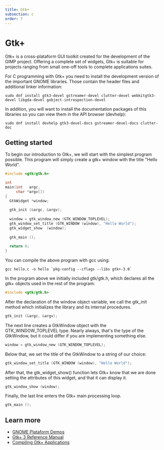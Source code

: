 ```yaml
---
title: Gtk+
subsection: c
order: 7
---
```


# Gtk+

Gtk+ is a cross-plataform GUI toolkit created for the development of the GIMP project. Offering a complete set of widgets, Gtk+ is suitable for projects ranging from small one-off tools to complete applications suites.

For C programming with Gtk+ you need to install the development version of the important GNOME libraries. Those contain the header files and additional linker information:

```
sudo dnf install gtk3-devel gstreamer-devel clutter-devel webkitgtk3-devel libgda-devel gobject-introspection-devel
```

In addition, you will want to install the documentation packages of this libraries so you can view them in the API browser (devhelp):

```
sudo dnf install devhelp gtk3-devel-docs gstreamer-devel-docs clutter-doc
```

## Getting started

To begin our introduction to Gtk+, we will start with the simplest program possible. This program will simply create a gtk+ window with the title "Hello World".

```c
#include <gtk/gtk.h>

int 
main(int   argc,
     char *argv[])
{
  GtkWidget *window;
    
  gtk_init (&argc, &argv);
    
  window = gtk_window_new (GTK_WINDOW_TOPLEVEL);
  gtk_window_set_title (GTK_WINDOW (window), "Hello World");
  gtk_widget_show  (window);
    
  gtk_main ();
    
  return 0;
}
```

You can compile the above program with gcc using:

```
gcc hello.c -o hello `pkg-config --cflags --libs gtk+-3.0`
```

In the program above we initially included gtk/gtk.h, which declares all the gtk+ objects used in the rest of the program:

```c
#include <gtk/gtk.h>
```

After the declaration of the window object variable, we call the gtk_init method which initializes the library and its internal procedures.

```c
gtk_init (&argc, &argv);
```

The next line creates a GtkWindow object with the GTK_WINDOW_TOPLEVEL type. Nearly always, that's the type of the GtkWindow, but it could differ if you are implementing something else.

```c
window = gtk_window_new (GTK_WINDOW_TOPLEVEL);
```

Below that, we set the title of the GtkWindow to a string of our choice:

```c
gtk_window_set_title (GTK_WINDOW (window), "Hello World");
```

After that, the gtk_widget_show() function lets Gtk+ know that we are done setting the attributes of this widget, and that it can display it.

```c
gtk_window_show (window);
```

Finally, the last line enters the Gtk+ main processing loop.

```c
gtk_main ();
```

## Learn more

- [GNOME Plataform Demos](https://developer.gnome.org/gnome-devel-demos/stable/c.html.en)
- [Gtk+ 3 Reference Manual](https://developer.gnome.org/gtk3/stable/)
- [Compiling Gtk+ Applications](https://developer.gnome.org/gtk3/stable/gtk-compiling.html)
